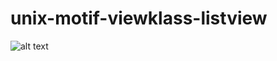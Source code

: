 # unix-motif-viewklass-listview

![alt text](https://github.com/htjonsson/unix-motif-viewklass-listview/edit/main/screenshot.jpg?raw=true)
